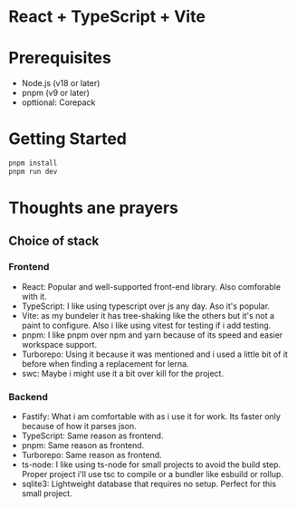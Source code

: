 # React + TypeScript + Vite

# Prerequisites

- Node.js (v18 or later)
- pnpm (v9 or later)
- opttional: Corepack

# Getting Started

```bash
pnpm install
pnpm run dev
```

# Thoughts ane prayers

## Choice of stack

### Frontend

- React: Popular and well-supported front-end library. Also comforable with it.
- TypeScript: I like using typescript over js any day. Aso it's popular.
- Vite: as my bundeler it has tree-shaking like the others but it's not a paint to configure. Also i like using vitest for testing if i add testing.
- pnpm: I like pnpm over npm and yarn because of its speed and easier workspace support.
- Turborepo: Using it because it was mentioned and i used a little bit of it before when finding a replacement for lerna.
- swc: Maybe i might use it a bit over kill for the project.

### Backend

- Fastify: What i am comfortable with as i use it for work. Its faster only because of how it parses json.
- TypeScript: Same reason as frontend.
- pnpm: Same reason as frontend.
- Turborepo: Same reason as frontend.
- ts-node: I like using ts-node for small projects to avoid the build step. Proper project i'll use tsc to compile or a bundler like esbuild or rollup.
- sqlite3: Lightweight database that requires no setup. Perfect for this small project.
